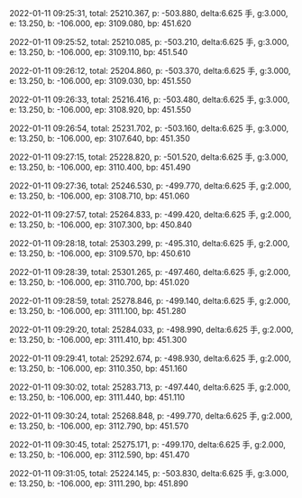 2022-01-11 09:25:31, total: 25210.367, p: -503.880, delta:6.625 手, g:3.000, e: 13.250, b: -106.000, ep: 3109.080, bp: 451.620

2022-01-11 09:25:52, total: 25210.085, p: -503.210, delta:6.625 手, g:3.000, e: 13.250, b: -106.000, ep: 3109.110, bp: 451.540

2022-01-11 09:26:12, total: 25204.860, p: -503.370, delta:6.625 手, g:3.000, e: 13.250, b: -106.000, ep: 3109.030, bp: 451.550

2022-01-11 09:26:33, total: 25216.416, p: -503.480, delta:6.625 手, g:3.000, e: 13.250, b: -106.000, ep: 3108.920, bp: 451.550

2022-01-11 09:26:54, total: 25231.702, p: -503.160, delta:6.625 手, g:3.000, e: 13.250, b: -106.000, ep: 3107.640, bp: 451.350

2022-01-11 09:27:15, total: 25228.820, p: -501.520, delta:6.625 手, g:3.000, e: 13.250, b: -106.000, ep: 3110.400, bp: 451.490

2022-01-11 09:27:36, total: 25246.530, p: -499.770, delta:6.625 手, g:2.000, e: 13.250, b: -106.000, ep: 3108.710, bp: 451.060

2022-01-11 09:27:57, total: 25264.833, p: -499.420, delta:6.625 手, g:2.000, e: 13.250, b: -106.000, ep: 3107.300, bp: 450.840

2022-01-11 09:28:18, total: 25303.299, p: -495.310, delta:6.625 手, g:2.000, e: 13.250, b: -106.000, ep: 3109.570, bp: 450.610

2022-01-11 09:28:39, total: 25301.265, p: -497.460, delta:6.625 手, g:2.000, e: 13.250, b: -106.000, ep: 3110.700, bp: 451.020

2022-01-11 09:28:59, total: 25278.846, p: -499.140, delta:6.625 手, g:2.000, e: 13.250, b: -106.000, ep: 3111.100, bp: 451.280

2022-01-11 09:29:20, total: 25284.033, p: -498.990, delta:6.625 手, g:2.000, e: 13.250, b: -106.000, ep: 3111.410, bp: 451.300

2022-01-11 09:29:41, total: 25292.674, p: -498.930, delta:6.625 手, g:2.000, e: 13.250, b: -106.000, ep: 3110.350, bp: 451.160

2022-01-11 09:30:02, total: 25283.713, p: -497.440, delta:6.625 手, g:2.000, e: 13.250, b: -106.000, ep: 3111.440, bp: 451.110

2022-01-11 09:30:24, total: 25268.848, p: -499.770, delta:6.625 手, g:2.000, e: 13.250, b: -106.000, ep: 3112.790, bp: 451.570

2022-01-11 09:30:45, total: 25275.171, p: -499.170, delta:6.625 手, g:2.000, e: 13.250, b: -106.000, ep: 3112.590, bp: 451.470

2022-01-11 09:31:05, total: 25224.145, p: -503.830, delta:6.625 手, g:3.000, e: 13.250, b: -106.000, ep: 3111.290, bp: 451.890